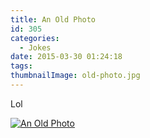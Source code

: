 ```yaml
---
title: An Old Photo
id: 305
categories:
  - Jokes
date: 2015-03-30 01:24:18
tags:
thumbnailImage: old-photo.jpg
---
```


Lol

<!--more -->

[![](an-old-photo/old-photo.jpg "An Old Photo")](an-old-photo/old-photo.jpg)
